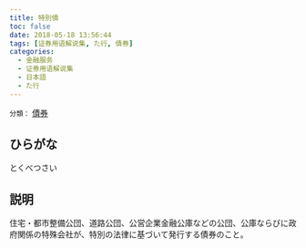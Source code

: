 ```yaml
---
title: 特別債
toc: false
date: 2018-05-18 13:56:44
tags: [证券用语解说集, た行, 債券]
categories:
  - 金融服务
  - 证券用语解说集
  - 日本語
  - た行
---
```


`分類：` [債券](/tags/債券/)

## ひらがな

とくべつさい

## 説明

住宅・都市整備公団、道路公団、公営企業金融公庫などの公団、公庫ならびに政府関係の特殊会社が、特別の法律に基づいて発行する債券のこと。

